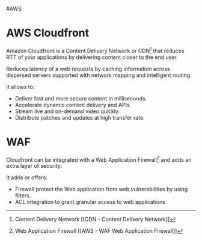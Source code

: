 #AWS 

# AWS Cloudfront

Amazon Cloudfront is a Content Delivery Network or CDN[^1] that reduces RTT of your applications by delivering content closer to the end user. 

Reduces latency of a web requests by caching information across dispersed servers supported with network mapping and intelligent routing. 

It allows to: 

* Deliver fast and more secure content in milliseconds. 
* Accelerate dynamic content delivery and APIs
* Stream live and on-demand video quickly. 
* Distribute patches and updates at high transfer rate. 

# WAF

Cloudfront can be integrated with a Web Application Firewall[^2] and adds an extra layer of security: 

It adds or offers: 
* Firewall protect the Web application from web vulnerabilities by using filters. 
* ACL integration to grant granular access to web applications



[^1]: Content Delivery Network [[CDN - Content Delivery Network]]
[^2]: Web Application Firewall [[AWS - WAF Web Application Firewall]]